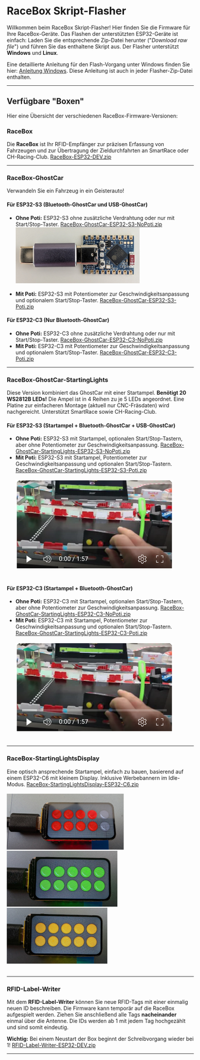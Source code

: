 # RaceBox Skript-Flasher

Willkommen beim RaceBox Skript-Flasher\! Hier finden Sie die Firmware für Ihre RaceBox-Geräte. Das Flashen der unterstützten ESP32-Geräte ist einfach: Laden Sie die entsprechende Zip-Datei herunter ("<i>Download raw file</i>") und führen Sie das enthaltene Skript aus. Der Flasher unterstützt **Windows** und **Linux**.

Eine detaillierte Anleitung für den Flash-Vorgang unter Windows finden Sie hier: [Anleitung Windows](../dev-tools/github-workflow-files/flasher/windows/README.md). Diese Anleitung ist auch in jeder Flasher-Zip-Datei enthalten.

-----

## Verfügbare "Boxen"

Hier eine Übersicht der verschiedenen RaceBox-Firmware-Versionen:

### RaceBox

Die **RaceBox** ist Ihr RFID-Empfänger zur präzisen Erfassung von Fahrzeugen und zur Übertragung der Zieldurchfahrten an SmartRace oder CH-Racing-Club.
[RaceBox-ESP32-DEV.zip](./RaceBox-ESP32-DEV.zip)

-----

### RaceBox-GhostCar

Verwandeln Sie ein Fahrzeug in ein Geisterauto\!

#### Für ESP32-S3 (Bluetooth-GhostCar und USB-GhostCar)

  * **Ohne Poti:** ESP32-S3 ohne zusätzliche Verdrahtung oder nur mit Start/Stop-Taster.
    [RaceBox-GhostCar-ESP32-S3-NoPoti.zip](./RaceBox-GhostCar-ESP32-S3-NoPoti.zip)<br><img src="../images/CH-GhostCar-SmartRace.jpg" height=150/><br><br>
  * **Mit Poti:** ESP32-S3 mit Potentiometer zur Geschwindigkeitsanpassung und optionalem Start/Stop-Taster.
    [RaceBox-GhostCar-ESP32-S3-Poti.zip](./RaceBox-GhostCar-ESP32-S3-Poti.zip)

#### Für ESP32-C3 (Nur Bluetooth-GhostCar)

  * **Ohne Poti:** ESP32-C3 ohne zusätzliche Verdrahtung oder nur mit Start/Stop-Taster.
    [RaceBox-GhostCar-ESP32-C3-NoPoti.zip](./RaceBox-GhostCar-ESP32-C3-NoPoti.zip)
  * **Mit Poti:** ESP32-C3 mit Potentiometer zur Geschwindigkeitsanpassung und optionalem Start/Stop-Taster.
    [RaceBox-GhostCar-ESP32-C3-Poti.zip](./RaceBox-GhostCar-ESP32-C3-Poti.zip)

-----

### RaceBox-GhostCar-StartingLights

Diese Version kombiniert das GhostCar mit einer Startampel. **Benötigt 20 WS2812B LEDs\!** Die Ampel ist in 4 Reihen zu je 5 LEDs angeordnet. Eine Platine zur einfacheren Montage (aktuell nur CNC-Fräsdaten) wird nachgereicht. Unterstützt SmartRace sowie CH-Racing-Club.

#### Für ESP32-S3 (Startampel + Bluetooth-GhostCar + USB-GhostCar)

  * **Ohne Poti:** ESP32-S3 mit Startampel, optionalen Start/Stop-Tastern, aber ohne Potentiometer zur Geschwindigkeitsanpassung.
    [RaceBox-GhostCar-StartingLights-ESP32-S3-NoPoti.zip](./RaceBox-GhostCar-StartingLights-ESP32-S3-NoPoti.zip)
  * **Mit Poti:** ESP32-S3 mit Startampel, Potentiometer zur Geschwindigkeitsanpassung und optionalen Start/Stop-Tastern.
    [RaceBox-GhostCar-StartingLights-ESP32-S3-Poti.zip](./RaceBox-GhostCar-StartingLights-ESP32-S3-Poti.zip)<br><br>[<img src="../images/Video_RaceBox-GhostCar-StartingLights-Poti.png">](https://youtu.be/PwxAJHPKN4w)<br><br>

#### Für ESP32-C3 (Startampel + Bluetooth-GhostCar)

  * **Ohne Poti:** ESP32-C3 mit Startampel, optionalen Start/Stop-Tastern, aber ohne Potentiometer zur Geschwindigkeitsanpassung.
    [RaceBox-GhostCar-StartingLights-ESP32-C3-NoPoti.zip](./RaceBox-GhostCar-StartingLights-ESP32-C3-NoPoti.zip)
  * **Mit Poti:** ESP32-C3 mit Startampel, Potentiometer zur Geschwindigkeitsanpassung und optionalen Start/Stop-Tastern.
    [RaceBox-GhostCar-StartingLights-ESP32-C3-Poti.zip](./RaceBox-GhostCar-StartingLights-ESP32-C3-Poti.zip)<br><br>[<img src="../images/Video_RaceBox-GhostCar-StartingLights-Poti.png">](https://youtu.be/PwxAJHPKN4w)<br><br>

-----

### RaceBox-StartingLightsDisplay

Eine optisch ansprechende Startampel, einfach zu bauen, basierend auf einem ESP32-C6 mit kleinem Display. Inklusive Werbebannern im Idle-Modus.
[RaceBox-StartingLightsDisplay-ESP32-C6.zip](./RaceBox-StartingLightsDisplay-ESP32-C6.zip)<br><br><img src="../images/RaceBox-StartingLightsDisplay_1.jpg" height = 150/><img src="../images/RaceBox-StartingLightsDisplay_2.jpg" height=150/><img src="../images/RaceBox-StartingLightsDisplay_3.jpg" height=150/><br><br>

-----

### RFID-Label-Writer

Mit dem **RFID-Label-Writer** können Sie neue RFID-Tags mit einer einmalig neuen ID beschreiben. Die Firmware kann temporär auf die RaceBox aufgespielt werden. Ziehen Sie anschließend alle Tags **nacheinander** einmal über die Antenne. Die IDs werden ab 1 mit jedem Tag hochgezählt und sind somit eindeutig.

**Wichtig:** Bei einem Neustart der Box beginnt der Schreibvorgang wieder bei 1\!
[RFID-Label-Writer-ESP32-DEV.zip](./RFID-Label-Writer-ESP32-DEV.zip)

-----